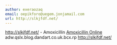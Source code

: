 ```yaml
---
author: exeraozaq
email: oepikforo@uegem.jonjamail.com
url: http://slkjfdf.net/
---
```


http://slkjfdf.net/ - Amoxicillin <a href="http://slkjfdf.net/">Amoxicillin Online</a> adw.qslx.blog.dandart.co.uk.bcx.rp http://slkjfdf.net/